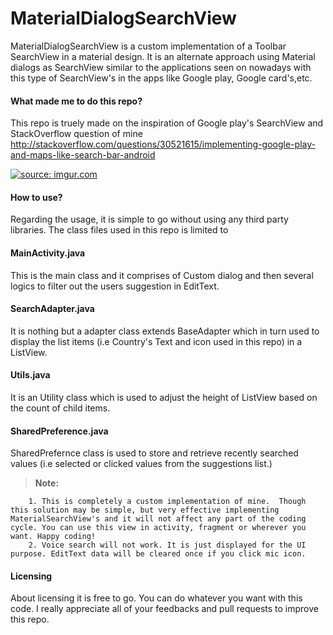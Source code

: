 # MaterialDialogSearchView

MaterialDialogSearchView is a custom implementation of a Toolbar SearchView in a material design.
It is an alternate approach using Material dialogs as SearchView similar to the applications seen on nowadays with this type of SearchView's in the apps
like Google play, Google card's,etc.

#### **What made me to do this repo?**

This repo is truely made on the inspiration of Google play's SearchView and StackOverflow question of mine
http://stackoverflow.com/questions/30521615/implementing-google-play-and-maps-like-search-bar-android

<a href="http://imgur.com/kUwTS5P"><img src="http://i.imgur.com/kUwTS5P.gif" title="source: imgur.com" /></a>


#### **How to use?**

Regarding the usage, it is simple to go without using any third party libraries. The class files used in this repo is limited to

#### **MainActivity.java**  

This is the main class and it comprises of Custom dialog and then several logics to filter out the users suggestion in EditText.

#### **SearchAdapter.java** 

It is nothing but a adapter class extends BaseAdapter which in turn used to display the list items (i.e Country's Text and icon used in this repo) in a ListView.

#### **Utils.java**          

It is an Utility class which is used to adjust the height of ListView based on the count of child items.

#### **SharedPreference.java**   

SharedPrefernce class is used to store and retrieve recently searched values (i.e selected or clicked values from the suggestions list.)

> **Note:** 

        1. This is completely a custom implementation of mine.  Though this solution may be simple, but very effective implementing MaterialSearchView's and it will not affect any part of the coding cycle. You can use this view in activity, fragment or wherever you want. Happy coding! 
        2. Voice search will not work. It is just displayed for the UI purpose. EditText data will be cleared once if you click mic icon.

#### **Licensing**

About licensing it is free to go. You can do whatever you want with this code. I really appreciate all of your feedbacks and pull requests to improve this repo.
